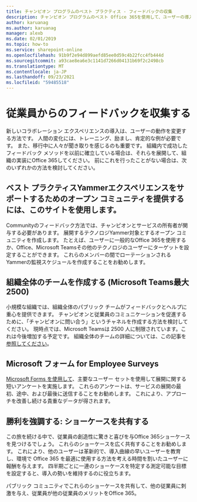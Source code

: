 ```yaml
---
title: チャンピオン プログラムのベスト プラクティス - フィードバックの収集
description: チャンピオン プログラムのベスト Office 365を使用して、ユーザーの導入を促進する
author: karuanag
ms.author: karuanag
manager: alexb
ms.date: 02/01/2019
ms.topic: how-to
ms.service: sharepoint-online
ms.openlocfilehash: 91b9f2e94d899aefd85ee0d59c4b22fcc4fb444d
ms.sourcegitcommit: a93cae8ea6e3c1141d7266d04131b69f2c2498cb
ms.translationtype: MT
ms.contentlocale: ja-JP
ms.lasthandoff: 09/23/2021
ms.locfileid: "59485518"
---
```

# <a name="collect-feedback-from-your-employees"></a>従業員からのフィードバックを収集する

新しいコラボレーション エクスペリエンスの導入は、ユーザーの動作を変更する方法です。 人間の変化には、トレーニング、励まし、肯定的な例が必要です。 また、移行中に人々が聞き取りを感じるのも重要です。 組織内で成功したフィードバック メソッドを以前に確立している場合は、それらを展開して、組織の実装にOffice 365してください。 前にこれを行ったことがない場合は、次のいずれかの方法を検討してください。

## <a name="use-yammer-to-provide-an-open-community-for-best-practices-and-support-for-the-experience"></a>ベスト プラクティスYammerエクスペリエンスをサポートするためのオープン コミュニティを提供するには、このサイトを使用します。
Communityのフィードバック方法では、チャンピオンとサービスの所有者が関与する必要があります。 展開するテクノロジYammer対象とするオープン コミュニティを作成します。 たとえば、ユーザーに一般的なOffice 365を使用するか、Office、Microsoft Teamsその他のテクノロジのユーザーにターゲットを設定することができます。  これらのメンバーの間でローテーションされるYammerの監視スケジュールを作成することをお勧めします。 

## <a name="creating-an-org-wide-team-within-microsoft-teams-up-to-2500"></a>組織全体のチームを作成する (Microsoft Teams最大 2500)
小規模な組織では、組織全体のパブリック チームがフィードバックとヘルプに重心を提供できます。  チャンピオンと従業員のコミュニケーションを促進するために、「チャンピオンに問い合う」というチャネルを作成する方法を検討してください。  現時点では、Microsoft Teamsは 2500 人に制限されています。これは今後増加する予定です。 組織全体のチームの詳細については、この記事を [参照してください](/microsoftteams/create-an-org-wide-team)。 

## <a name="microsoft-forms-for-employee-surveys"></a>Microsoft フォーム for Employee Surveys

[Microsoft Forms を使用して](https://support.office.com/forms)、主要なユーザー セットを使用して展開に関する短いアンケートを実施します。  これらのアンケートは、サービスの展開の最初、途中、および最後に送信することをお勧めします。  これにより、アプローチを改善し続ける貴重なデータが得されます。  

## <a name="highlight-the-wins-share-showcases"></a>勝利を強調する: ショーケースを共有する
この旅を続ける中で、従業員の創造性に驚きと喜びを与Office 365ショーケースを見つけるでしょう。 これらのショーケースを広く共有することをお勧めします。 これにより、他のユーザーは革新的で、導入曲線の早いユーザーを教育し、環境で Office 365 を最適に使用する方法を考える時間を割いたユーザーに報酬を与えます。 四半期ごとに一連のショーケースを特定する測定可能な目標を設定すると、導入の勢いを維持するのに役立ちます。

パブリック コミュニティでこれらのショーケースを共有して、他の従業員に刺激を与え、従業員が他の従業員のメリットをOffice 365。